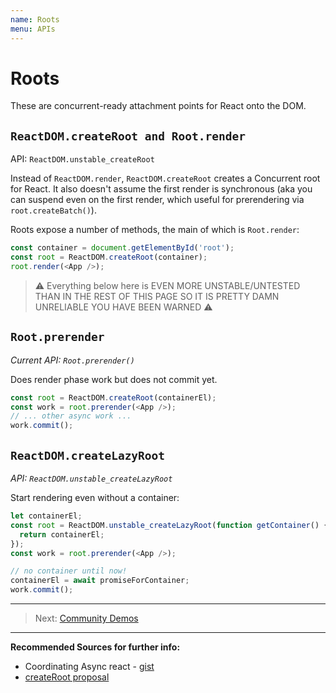 ```yaml
---
name: Roots
menu: APIs
---
```


# Roots

These are concurrent-ready attachment points for React onto the DOM.

## `ReactDOM.createRoot and Root.render`

API: `ReactDOM.unstable_createRoot`

Instead of `ReactDOM.render`, `ReactDOM.createRoot` creates a Concurrent root for React. It also doesn't assume the first render is synchronous (aka you can suspend even on the first render, which useful for prerendering via `root.createBatch()`).

Roots expose a number of methods, the main of which is `Root.render`:

```js
const container = document.getElementById('root');
const root = ReactDOM.createRoot(container);
root.render(<App />);
```

> ⚠️ Everything below here is EVEN MORE UNSTABLE/UNTESTED THAN IN THE REST OF THIS PAGE SO IT IS PRETTY DAMN UNRELIABLE YOU HAVE BEEN WARNED ⚠️

## `Root.prerender`

_Current API: `Root.prerender()`_

Does render phase work but does not commit yet.

```js
const root = ReactDOM.createRoot(containerEl);
const work = root.prerender(<App />);
// ... other async work ...
work.commit();
```

## `ReactDOM.createLazyRoot`

_API: `ReactDOM.unstable_createLazyRoot`_

Start rendering even without a container:

```js
let containerEl;
const root = ReactDOM.unstable_createLazyRoot(function getContainer() {
  return containerEl;
});
const work = root.prerender(<App />);

// no container until now!
containerEl = await promiseForContainer;
work.commit();
```

---

> Next: [Community Demos](/community/demos.md)

---

**Recommended Sources for further info:**

- Coordinating Async react - [gist](https://gist.github.com/acdlite/f31becd03e2f5feb9b4b22267a58bc1f)
- [createRoot proposal](https://github.com/facebook/react/issues/10366)
